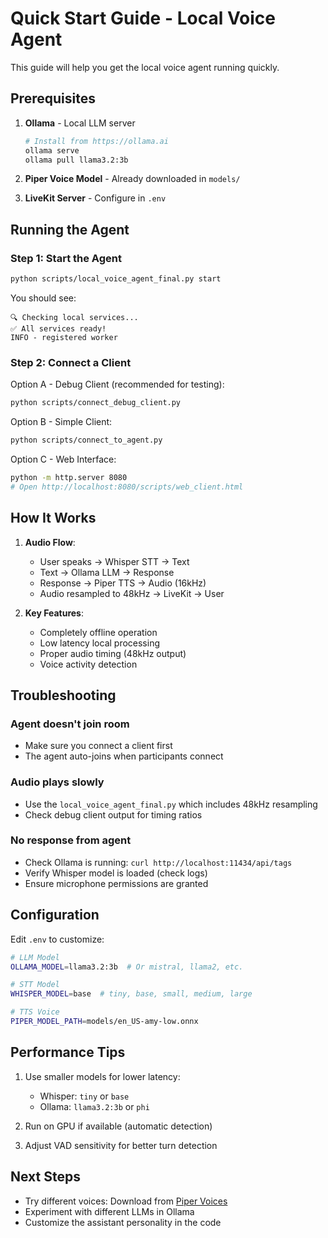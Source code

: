 # Quick Start Guide - Local Voice Agent

This guide will help you get the local voice agent running quickly.

## Prerequisites

1. **Ollama** - Local LLM server
   ```bash
   # Install from https://ollama.ai
   ollama serve
   ollama pull llama3.2:3b
   ```

2. **Piper Voice Model** - Already downloaded in `models/`

3. **LiveKit Server** - Configure in `.env`

## Running the Agent

### Step 1: Start the Agent
```bash
python scripts/local_voice_agent_final.py start
```

You should see:
```
🔍 Checking local services...
✅ All services ready!
INFO - registered worker
```

### Step 2: Connect a Client

Option A - Debug Client (recommended for testing):
```bash
python scripts/connect_debug_client.py
```

Option B - Simple Client:
```bash
python scripts/connect_to_agent.py
```

Option C - Web Interface:
```bash
python -m http.server 8080
# Open http://localhost:8080/scripts/web_client.html
```

## How It Works

1. **Audio Flow**:
   - User speaks → Whisper STT → Text
   - Text → Ollama LLM → Response
   - Response → Piper TTS → Audio (16kHz)
   - Audio resampled to 48kHz → LiveKit → User

2. **Key Features**:
   - Completely offline operation
   - Low latency local processing
   - Proper audio timing (48kHz output)
   - Voice activity detection

## Troubleshooting

### Agent doesn't join room
- Make sure you connect a client first
- The agent auto-joins when participants connect

### Audio plays slowly
- Use the `local_voice_agent_final.py` which includes 48kHz resampling
- Check debug client output for timing ratios

### No response from agent
- Check Ollama is running: `curl http://localhost:11434/api/tags`
- Verify Whisper model is loaded (check logs)
- Ensure microphone permissions are granted

## Configuration

Edit `.env` to customize:
```bash
# LLM Model
OLLAMA_MODEL=llama3.2:3b  # Or mistral, llama2, etc.

# STT Model  
WHISPER_MODEL=base  # tiny, base, small, medium, large

# TTS Voice
PIPER_MODEL_PATH=models/en_US-amy-low.onnx
```

## Performance Tips

1. Use smaller models for lower latency:
   - Whisper: `tiny` or `base`
   - Ollama: `llama3.2:3b` or `phi`

2. Run on GPU if available (automatic detection)

3. Adjust VAD sensitivity for better turn detection

## Next Steps

- Try different voices: Download from [Piper Voices](https://github.com/rhasspy/piper/blob/master/VOICES.md)
- Experiment with different LLMs in Ollama
- Customize the assistant personality in the code